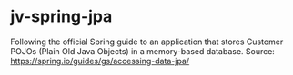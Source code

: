 # jv-spring-jpa
Following the official Spring guide to an application that stores Customer POJOs (Plain Old Java Objects) in a memory-based database. Source: https://spring.io/guides/gs/accessing-data-jpa/